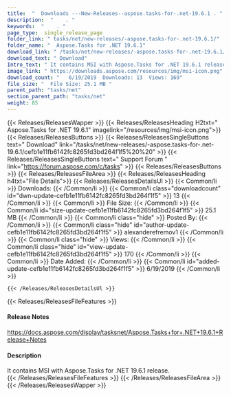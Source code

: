 ```yaml
---
title:  "  Downloads ---New-Releases--aspose.tasks-for-.net-19.6.1 . " 
description:  "    . " 
keywords:  "    . " 
page_type:  single_release_page
folder_link: " tasks/net/new-releases/-aspose.tasks-for-.net-19.6.1/"
folder_name: "  Aspose.Tasks for .NET 19.6.1"
download_link: " /tasks/net/new-releases/-aspose.tasks-for-.net-19.6.1/cefb1e11fb6142fc8265fd3bd264f1f5"
download_text: " Download"
Intro_text: " It contains MSI with Aspose.Tasks for .NET 19.6.1 release."
image_link: " https://downloads.aspose.com/resources/img/msi-icon.png"
download_count: "   6/19/2019  Downloads: 13  Views: 169"
file_size: "  File Size: 25.1 MB "
parent_path: "tasks/net"
section_parent_path: "tasks/net"
weight: 85 
---
```


{{< Releases/ReleasesWapper >}}
  {{< Releases/ReleasesHeading H2txt="  Aspose.Tasks for .NET 19.6.1" imagelink="/resources/img/msi-icon.png">}}
  {{< Releases/ReleasesButtons >}}
    {{< Releases/ReleasesSingleButtons text=" Download" link="/tasks/net/new-releases/-aspose.tasks-for-.net-19.6.1/cefb1e11fb6142fc8265fd3bd264f1f5%20%20" >}}
    {{< Releases/ReleasesSingleButtons text=" Support Forum " link="https://forum.aspose.com/c/tasks" >}}
  {{< Releases/ReleasesButtons >}}
  {{< Releases/ReleasesFileArea >}}
    {{< Releases/ReleasesHeading h4txt="File Details">}}
    {{< Releases/ReleasesDetailsUl >}}
            {{< Common/li  >}} Downloads: {{< /Common/li >}} 
      {{< Common/li class="downloadcount" id="dwn-update-cefb1e11fb6142fc8265fd3bd264f1f5" >}} 13 {{< /Common/li >}} 
      {{< Common/li  >}} File Size: {{< /Common/li >}} 
      {{< Common/li id="size-update-cefb1e11fb6142fc8265fd3bd264f1f5" >}} 25.1 MB {{< /Common/li >}} 
      {{< Common/li  class="hide" >}} Posted By: {{< /Common/li >}} 
      {{< Common/li class="hide" id="author-update-cefb1e11fb6142fc8265fd3bd264f1f5" >}} alexanderefremov1 {{< /Common/li >}} 
      {{< Common/li class="hide"  >}} Views: {{< /Common/li >}} 
      {{< Common/li class="hide" id="view-update-cefb1e11fb6142fc8265fd3bd264f1f5" >}} 170 {{< /Common/li >}} 
      {{< Common/li  >}} Date Added: {{< /Common/li >}} 
      {{< Common/li id="added-update-cefb1e11fb6142fc8265fd3bd264f1f5" >}} 6/19/2019 {{< /Common/li >}} 

    {{< /Releases/ReleasesDetailsUl >}}

  {{< Releases/ReleasesFileFeatures >}}
      <h4>Release Notes</h4><div><a href="https://docs.aspose.com/display/tasksnet/Aspose.Tasks+for+.NET+19.6.1+Release+Notes">https://docs.aspose.com/display/tasksnet/Aspose.Tasks+for+.NET+19.6.1+Release+Notes</a></div><h4>Description</h4><div class="HTMLDescription">It contains MSI with Aspose.Tasks for .NET 19.6.1 release.</div>
  {{< /Releases/ReleasesFileFeatures >}}
 {{< /Releases/ReleasesFileArea >}}
{{< /Releases/ReleasesWapper >}}


